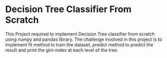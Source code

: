 # Decision Tree Classifier From Scratch

This Project required to implement Decision Tree classifier from
scratch using numpy and pandas library. The challenge involved
in this project is to implement fit method to train the dataset,
predict method to predict the result and print the gini-index at
each level of the tree.
